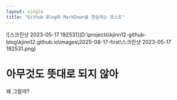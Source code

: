 ```yaml
---
layout: single
title: "Github Blog와 MarkDown을 연습하는 포스트"
---
```


![스크린샷 2023-05-17 192531](D:\projects\kjinn12-github-blog\kjinn12.github.io\images\2025-08-17-first\스크린샷 2023-05-17 192531.png) 

# 아무것도 뜻대로 되지 않아

왜 그럴까?
